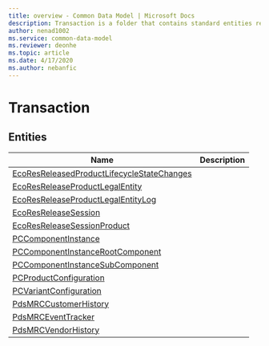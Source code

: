 ```yaml
---
title: overview - Common Data Model | Microsoft Docs
description: Transaction is a folder that contains standard entities related to the Common Data Model.
author: nenad1002
ms.service: common-data-model
ms.reviewer: deonhe
ms.topic: article
ms.date: 4/17/2020
ms.author: nebanfic
---
```


# Transaction


## Entities

|Name|Description|
|---|---|
|[EcoResReleasedProductLifecycleStateChanges](EcoResReleasedProductLifecycleStateChanges.md)||
|[EcoResReleaseProductLegalEntity](EcoResReleaseProductLegalEntity.md)||
|[EcoResReleaseProductLegalEntityLog](EcoResReleaseProductLegalEntityLog.md)||
|[EcoResReleaseSession](EcoResReleaseSession.md)||
|[EcoResReleaseSessionProduct](EcoResReleaseSessionProduct.md)||
|[PCComponentInstance](PCComponentInstance.md)||
|[PCComponentInstanceRootComponent](PCComponentInstanceRootComponent.md)||
|[PCComponentInstanceSubComponent](PCComponentInstanceSubComponent.md)||
|[PCProductConfiguration](PCProductConfiguration.md)||
|[PCVariantConfiguration](PCVariantConfiguration.md)||
|[PdsMRCCustomerHistory](PdsMRCCustomerHistory.md)||
|[PdsMRCEventTracker](PdsMRCEventTracker.md)||
|[PdsMRCVendorHistory](PdsMRCVendorHistory.md)||
